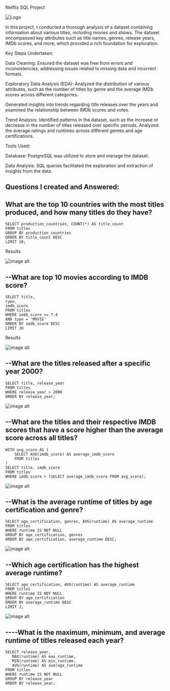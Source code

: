 Netflix SQL Project


![Logo](https://akm-img-a-in.tosshub.com/indiatoday/images/story/202012/Netflix-New-Feature-Audio-Only_1200x768.jpeg?size=690:388)


In this project, I conducted a thorough analysis of a dataset containing information about various titles, including movies and shows. The dataset encompassed key attributes such as title names, genres, release years, IMDb scores, and more, which provided a rich foundation for exploration.

Key Steps Undertaken:

Data Cleaning:
Ensured the dataset was free from errors and inconsistencies, addressing issues related to missing data and incorrect formats.

Exploratory Data Analysis (EDA):
Analyzed the distribution of various attributes, such as the number of titles by genre and the average IMDb scores across different categories.

Generated insights into trends regarding title releases over the years and examined the relationship between IMDb scores and votes.

Trend Analysis:
Identified patterns in the dataset, such as the increase or decrease in the number of titles released over specific periods.
Analyzed the average ratings and runtimes across different genres and age certifications.

Tools Used:

Database: PostgreSQL was utilized to store and manage the dataset.

Data Analysis: SQL queries facilitated the exploration and extraction of insights from the data.

## Questions I created and Answered:

## What are the top 10 countries with the most titles produced, and how many titles do they have?
```PostgreSQL
SELECT production_countries, COUNT(*) AS title_count
FROM titles
GROUP BY production_countries
ORDER BY title_count DESC
LIMIT 10;
```

Results

![image alt](https://github.com/Yugalchaudhary01/Screenshots/blob/main/Screenshot%202024-09-28%20at%204.54.52%20PM.png)



## --What are top 10 movies according to IMDB score?

```PostgreSQL
SELECT title, 
type, 
imdb_score
FROM titles
WHERE imdb_score >= 7.4
AND type = 'MOVIE'
ORDER BY imdb_score DESC
LIMIT 10
```

Results 

![image alt](https://github.com/Yugalchaudhary01/Screenshots/blob/main/Screenshot%202024-09-28%20at%205.37.39%20PM.png)


## --What are the titles released after a specific year 2000?

```PostgreSQL
SELECT title, release_year
FROM titles
WHERE release_year > 2000
ORDER BY release_year;
```
![image alt](https://github.com/Yugalchaudhary01/Screenshots/blob/main/Screenshot%202024-09-28%20at%205.57.39%20PM.png)

## --What are the titles and their respective IMDB scores that have a score higher than the average score across all titles?
 

```PostgreSQL
WITH avg_score AS (
    SELECT AVG(imdb_score) AS average_imdb_score
    FROM titles
)
SELECT title, imdb_score
FROM titles
WHERE imdb_score > (SELECT average_imdb_score FROM avg_score);
```
![image alt](https://github.com/Yugalchaudhary01/Screenshots/blob/main/Screenshot%202024-09-28%20at%206.46.21%20PM.png)

## --What is the average runtime of titles by age certification and genre?

```PostgreSQL
SELECT age_certification, genres, AVG(runtime) AS average_runtime
FROM titles
WHERE runtime IS NOT NULL
GROUP BY age_certification, genres
ORDER BY age_certification, average_runtime DESC;
```
![image alt](https://github.com/Yugalchaudhary01/Screenshots/blob/main/Screenshot%202024-09-28%20at%206.49.46%20PM.png)

## --Which age certification has the highest average runtime?

```PostgreSQL
SELECT age_certification, AVG(runtime) AS average_runtime
FROM titles
WHERE runtime IS NOT NULL
GROUP BY age_certification
ORDER BY average_runtime DESC
LIMIT 1;
```
![image alt](https://github.com/Yugalchaudhary01/Screenshots/blob/main/Screenshot%202024-09-28%20at%206.53.16%20PM.png)

## ----What is the maximum, minimum, and average runtime of titles released each year?

```PostgreSQL
SELECT release_year, 
   MAX(runtime) AS max_runtime, 
   MIN(runtime) AS min_runtime, 
   AVG(runtime) AS average_runtime
FROM titles
WHERE runtime IS NOT NULL
GROUP BY release_year
ORDER BY release_year;
```



